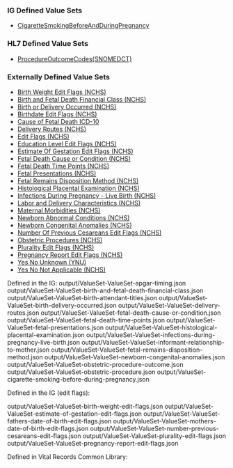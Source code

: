 ### IG Defined Value Sets

* [CigaretteSmokingBeforeAndDuringPregnancy](ValueSet-cigarette-smoking-before-during-pregnancy.html)

### HL7 Defined Value Sets

* [ProcedureOutcomeCodes(SNOMEDCT)](http://hl7.org/fhir/ValueSet/procedure-outcome)

### Externally Defined Value Sets

* [Birth Weight Edit Flags (NCHS)](https://phinvads.cdc.gov/vads/ViewValueSet.action?oid=2.16.840.1.114222.4.11.7576)
* [Birth and Fetal Death Financial Class (NCHS)](https://phinvads.cdc.gov/vads/ViewValueSet.action?oid=2.16.840.1.114222.4.11.7163)
* [Birth or Delivery Occurred (NCHS)](https://phinvads.cdc.gov/vads/ViewValueSet.action?oid=2.16.840.1.114222.4.11.7124)
* [Birthdate Edit Flags (NCHS)](https://phinvads.cdc.gov/vads/ViewValueSet.action?oid=2.16.840.1.114222.4.11.7565)
* [Cause of Fetal Death ICD-10](https://phinvads.cdc.gov/vads/ViewValueSet.action?oid=2.16.840.1.114222.4.11.7933)
* [Delivery Routes (NCHS)](https://phinvads.cdc.gov/vads/ViewValueSet.action?oid=2.16.840.1.114222.4.11.7118)
* [Edit Flags (NCHS)](https://phinvads.cdc.gov/vads/ViewValueSet.action?oid=2.16.840.1.114222.4.11.7387)
* [Education Level Edit Flags (NCHS)](https://phinvads.cdc.gov/vads/ViewValueSet.action?oid=2.16.840.1.114222.4.11.7388)
* [Estimate Of Gestation Edit Flags (NCHS)](https://phinvads.cdc.gov/vads/ViewValueSet.action?oid=2.16.840.1.114222.4.11.7567)
* [Fetal Death Cause or Condition (NCHS)](https://phinvads.cdc.gov/vads/ViewValueSet.action?oid=2.16.840.1.114222.4.11.7422)
* [Fetal Death Time Points (NCHS)](https://phinvads.cdc.gov/vads/ViewValueSet.action?oid=2.16.840.1.114222.4.11.7112)
* [Fetal Presentations (NCHS)](https://phinvads.cdc.gov/vads/ViewValueSet.action?oid=2.16.840.1.114222.4.11.7113)
* [Fetal Remains Disposition Method (NCHS)](https://phinvads.cdc.gov/vads/ViewValueSet.action?oid=2.16.840.1.114222.4.11.7585)
* [Histological Placental Examination (NCHS)](https://phinvads.cdc.gov/vads/ViewValueSet.action?oid=2.16.840.1.114222.4.11.7138)
* [Infections During Pregnancy - Live Birth (NCHS)](https://phinvads.cdc.gov/vads/ViewValueSet.action?oid=2.16.840.1.114222.4.11.6070)
* [Labor and Delivery Characteristics (NCHS)](https://phinvads.cdc.gov/vads/ViewValueSet.action?oid=2.16.840.1.114222.4.11.7117)
* [Maternal Morbidities (NCHS)](https://phinvads.cdc.gov/vads/ViewValueSet.action?oid=2.16.840.1.114222.4.11.7119)
* [Newborn Abnormal Conditions (NCHS)](https://phinvads.cdc.gov/vads/ViewValueSet.action?oid=2.16.840.1.114222.4.11.7121)
* [Newborn Congenital Anomalies (NCHS) ](https://phinvads.cdc.gov/vads/ViewValueSet.action?oid=2.16.840.1.114222.4.11.7122)
* [Number Of Previous Cesareans Edit Flags (NCHS)](https://phinvads.cdc.gov/vads/ViewValueSet.action?oid=2.16.840.1.114222.4.11.7568)
* [Obstetric Procedures (NCHS)](https://phinvads.cdc.gov/vads/ViewValueSet.action?oid=2.16.840.1.114222.4.11.7136)
* [Plurality Edit Flags (NCHS)](https://phinvads.cdc.gov/vads/ViewValueSet.action?oid=2.16.840.1.114222.4.11.7577)
* [Pregnancy Report Edit Flags (NCHS)](https://phinvads.cdc.gov/vads/ViewValueSet.action?oid=2.16.840.1.114222.4.11.7566)
* [Yes No Unknown (YNU)](https://phinvads.cdc.gov/vads/ViewValueSet.action?oid=2.16.840.1.114222.4.11.888)
* [Yes No Not Applicable (NCHS)](https://phinvads.cdc.gov/vads/ViewValueSet.action?oid=2.16.840.1.114222.4.11.7486)

Defined in the IG:
output/ValueSet-ValueSet-apgar-timing.json
output/ValueSet-ValueSet-birth-and-fetal-death-financial-class.json
output/ValueSet-ValueSet-birth-attendant-titles.json
output/ValueSet-ValueSet-birth-delivery-occurred.json
output/ValueSet-ValueSet-delivery-routes.json
output/ValueSet-ValueSet-fetal-death-cause-or-condition.json
output/ValueSet-ValueSet-fetal-death-time-points.json
output/ValueSet-ValueSet-fetal-presentations.json
output/ValueSet-ValueSet-histological-placental-examination.json
output/ValueSet-ValueSet-infections-during-pregnancy-live-birth.json
output/ValueSet-ValueSet-informant-relationship-to-mother.json
output/ValueSet-ValueSet-fetal-remains-disposition-method.json
output/ValueSet-ValueSet-newborn-congenital-anomalies.json
output/ValueSet-ValueSet-obstetric-procedure-outcome.json
output/ValueSet-ValueSet-obstetric-procedure.json
output/ValueSet-cigarette-smoking-before-during-pregnancy.json

Defined in the IG (edit flags):

output/ValueSet-ValueSet-birth-weight-edit-flags.json
output/ValueSet-ValueSet-estimate-of-gestation-edit-flags.json
output/ValueSet-ValueSet-fathers-date-of-birth-edit-flags.json
output/ValueSet-ValueSet-mothers-date-of-birth-edit-flags.json
output/ValueSet-ValueSet-number-previous-cesareans-edit-flags.json
output/ValueSet-ValueSet-plurality-edit-flags.json
output/ValueSet-ValueSet-pregnancy-report-edit-flags.json

Defined in Vital Records Common Library:
